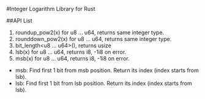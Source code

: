 #Integer Logarithm Library for Rust

##API List

1. roundup_pow2(x) for u8 ... u64, returns same integer type.
2. rounddown_pow2(x) for u8 ... u64, returns same integer type.
3. bit_length<u8 ... u64>(), returns usize
4. lsb(x) for u8 ... u64, returns i8, -1i8 on error.
5. msb(x) for u8 ... u64, returns i8, -1i8 on error.

* msb: Find first 1 bit from msb position. Return its index (index starts from lsb).
* lsb: Find first 1 bit from lsb position. Return its index (index starts from lsb).